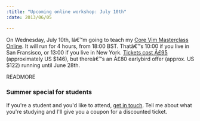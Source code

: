 ```yaml
--- 
:title: "Upcoming online workshop: July 10th"
:date: 2013/06/05

---
```


On Wednesday, July 10th, Iâ€™m going to teach my [Core Vim Masterclass Online][class]. It will run for 4 hours, from 18:00 BST. Thatâ€™s 10:00 if you live in San Fransisco, or 13:00 if you live in New York. [Tickets cost Â£95][tickets] (approximately US $146), but thereâ€™s an Â£80 earlybird offer (approx. US $122) running until June 28th.

[tickets]: http://vimcasts-online-7.eventbrite.com/
[class]: http://vimcasts.org/classes/core-vim

READMORE

### Summer special for students

If you're a student and you'd like to attend, [get in touch](mailto:drew@vimcasts.org). Tell me about what you're studying and I'll give you a coupon for a discounted ticket.